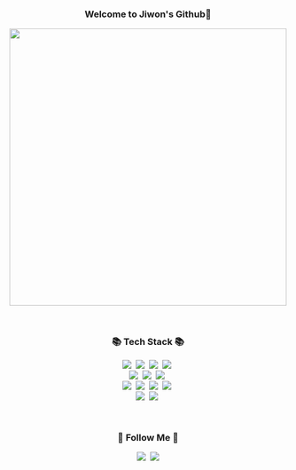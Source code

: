 <!DOCTYPE html>
<html>

<head>
	<div align="center">
		<h3>Welcome to Jiwon's Github👋</h3>
	</div>
	<div gif>
		<p align="center">
			<img src="https://github.com/wonjiwonji/wonjiwonji/assets/122261115/9592addb-9039-4f83-80e3-0a766ec8e57a"
				style="width:500px"></img>
		</p>
	</div>
</head>

<body>
	<div stack>
		<br>
		<h3 align="center">📚 Tech Stack 📚</h3>
		<p align="center">
			<img src="https://img.shields.io/badge/Java-007396?style=flat-square&logo=Java&logoColor=white" /></a>&nbsp
			<img
				src="https://img.shields.io/badge/Python-3766AB?style=flat-square&logo=Python&logoColor=white" /></a>&nbsp
			<img src="https://img.shields.io/badge/C-A8B9CC?style=flat-square&logo=C&logoColor=white" /></a>&nbsp
			<img
				src="https://img.shields.io/badge/JavaScript-F7DF1E?style=flat-square&logo=javaScript&logoColor=white" /></a>&nbsp
			<br>
			<img
				src="https://img.shields.io/badge/Spring-6DB33F?style=flat-square&logo=Spring&logoColor=white" /></a>&nbsp
			<img
				src="https://img.shields.io/badge/HTML5-E34F26?style=flat-square&logo=HTML5&logoColor=white" /></a>&nbsp
			<img src="https://img.shields.io/badge/CSS3-1572B6?style=flat-square&logo=CSS3&logoColor=white" /></a>&nbsp
			<br>
			<img
				src="https://img.shields.io/badge/Oracle-F80000?style=flat-square&logo=Oracle&logoColor=white" /></a>&nbsp
			<img
				src="https://img.shields.io/badge/MySQL-4479A1?style=flat-square&logo=MySQL&logoColor=white" /></a>&nbsp
			<img
				src="https://img.shields.io/badge/MariaDB-003545?style=flat-square&logo=MariaDB&logoColor=white" /></a>&nbsp
			<img
				src="https://img.shields.io/badge/Firebase-FFCA28?style=flat-square&logo=Firebase&logoColor=white" /></a>&nbsp
			<br>
			<img
				src="https://img.shields.io/badge/Linux-FCC624?style=flat-square&logo=Linux&logoColor=white" /></a>&nbsp
			<img src="https://img.shields.io/badge/Git-F05032?style=flat-square&logo=Git&logoColor=white" /></a>&nbsp
		</p>
	</div>
	<div follow>
		<br>
		<h3 align="center">🌈 Follow Me 🌈</h3>
		<p align="center">
			<a href="https://www.notion.so/JIWON-STUDY-53c2505a03a74642981fa76530119e10"><img
					src="https://img.shields.io/badge/Notion-FFC1CC?style=flat-square&logo=Notion&logoColor=white"
					&link=https://www.notion.so/JIWON-STUDY-53c2505a03a74642981fa76530119e10" /></a>&nbsp
			<a href="mailto:dnflwlq1214@naver.com"><img
					src="https://img.shields.io/badge/mail-d14836?style=flat-square&logo=Gmail&logoColor=white&link=dnflwlq1214@naver.com" /></a>
		</p>
	</div>

</body>

</html>
